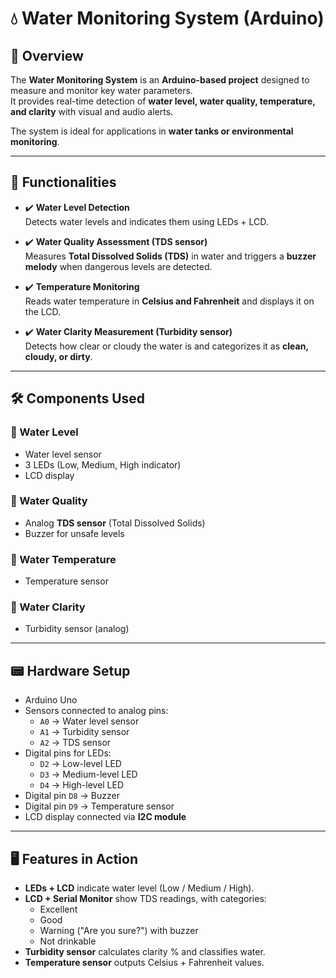 # 💧 Water Monitoring System (Arduino)

## 📖 Overview
The **Water Monitoring System** is an **Arduino-based project** designed to measure and monitor key water parameters.  
It provides real-time detection of **water level, water quality, temperature, and clarity** with visual and audio alerts.  

The system is ideal for applications in **water tanks or environmental monitoring**.  

---

## 🚀 Functionalities
- ✔️ **Water Level Detection**  
   Detects water levels and indicates them using LEDs + LCD.  

- ✔️ **Water Quality Assessment (TDS sensor)**  
   Measures **Total Dissolved Solids (TDS)** in water and triggers a **buzzer melody** when dangerous levels are detected.  

- ✔️ **Temperature Monitoring**  
   Reads water temperature in **Celsius and Fahrenheit** and displays it on the LCD.  

- ✔️ **Water Clarity Measurement (Turbidity sensor)**  
   Detects how clear or cloudy the water is and categorizes it as **clean, cloudy, or dirty**.  

---

## 🛠️ Components Used

### 🔹 Water Level
- Water level sensor 
- 3 LEDs (Low, Medium, High indicator)  
- LCD display  

### 🔹 Water Quality
- Analog **TDS sensor** (Total Dissolved Solids)  
- Buzzer for unsafe levels  

### 🔹 Water Temperature
- Temperature sensor 

### 🔹 Water Clarity
- Turbidity sensor (analog)  

---

## 📟 Hardware Setup
- Arduino Uno 
- Sensors connected to analog pins:  
  - `A0` → Water level sensor  
  - `A1` → Turbidity sensor  
  - `A2` → TDS sensor  
- Digital pins for LEDs:  
  - `D2` → Low-level LED  
  - `D3` → Medium-level LED  
  - `D4` → High-level LED  
- Digital pin `D8` → Buzzer  
- Digital pin `D9` → Temperature sensor 
- LCD display connected via **I2C module**  

---

## 🖥️ Features in Action
- **LEDs + LCD** indicate water level (Low / Medium / High).  
- **LCD + Serial Monitor** show TDS readings, with categories:  
  - Excellent  
  - Good  
  - Warning ("Are you sure?") with buzzer  
  - Not drinkable  
- **Turbidity sensor** calculates clarity % and classifies water.  
- **Temperature sensor** outputs Celsius + Fahrenheit values.  
